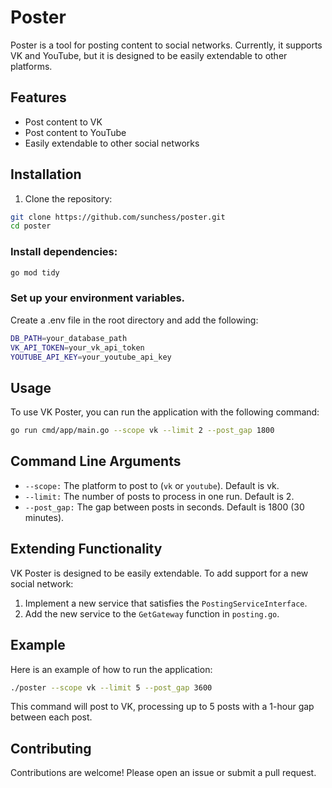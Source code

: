 # Poster

Poster is a tool for posting content to social networks. Currently, it supports VK and YouTube, but it is designed to be easily extendable to other platforms.

## Features

- Post content to VK
- Post content to YouTube
- Easily extendable to other social networks

## Installation

1. Clone the repository:

```sh
git clone https://github.com/sunchess/poster.git
cd poster
```

### Install dependencies:

```sh
go mod tidy
```

### Set up your environment variables.
 Create a .env file in the root directory and add the following:

```sh
DB_PATH=your_database_path
VK_API_TOKEN=your_vk_api_token
YOUTUBE_API_KEY=your_youtube_api_key
```
## Usage

To use VK Poster, you can run the application with the following command:

```sh
go run cmd/app/main.go --scope vk --limit 2 --post_gap 1800
```

## Command Line Arguments

- `--scope:` The platform to post to (`vk` or `youtube`). Default is vk.
- `--limit:` The number of posts to process in one run. Default is 2.
- `--post_gap:` The gap between posts in seconds. Default is 1800 (30 minutes).

## Extending Functionality
VK Poster is designed to be easily extendable. To add support for a new social network:

1. Implement a new service that satisfies the `PostingServiceInterface`.
2. Add the new service to the `GetGateway` function in `posting.go`.

## Example
Here is an example of how to run the application:

```sh
./poster --scope vk --limit 5 --post_gap 3600
```

This command will post to VK, processing up to 5 posts with a 1-hour gap between each post.

## Contributing
Contributions are welcome! Please open an issue or submit a pull request.

